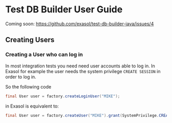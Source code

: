 # Test DB Builder User Guide

Coming soon: https://github.com/exasol/test-db-builder-java/issues/4

## Creating Users

### Creating a User who can log in

In most integration tests you need need user accounts able to log in. In Exasol for example the user needs the system privilege `CREATE SESSION` in order to log in.

So the following code

```java
final User user = factory.createLoginUser("MIKE");
```

in Exasol is equivalent to:

```java
final User user = factory.createUser("MIKE").grant(SystemPrivilege.CREATE_SESSION);
```